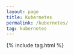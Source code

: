 ```yaml
---
layout: page
title: Kubernetes
permalink: /kubernetes/
tag: kubernetes
---
```


{% include tag.html %}
